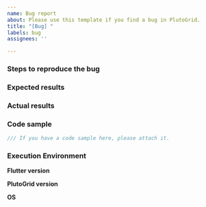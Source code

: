 ```yaml
---
name: Bug report
about: Please use this template if you find a bug in PlutoGrid.
title: "[Bug] "
labels: bug
assignees: ''

---
```


### Steps to reproduce the bug
<!--Sample
1. Enter the Enter key in PlutoGrid
2. Enter any character
-->

### Expected results
<!--Sample
When any character is entered after entering the Enter key, the cell value should be changed to the entered character.
-->

### Actual results
<!--Sample
The entered characters are not entered.
-->

### Code sample
```dart
/// If you have a code sample here, please attach it.
```

### Execution Environment
**Flutter version**
<!--Sample
Flutter version is 3.0.0
-->

**PlutoGrid version**
<!--Sample
PlutoGrid version is 4.0.0
-->

**OS**
<!--Sample
Windows 11
-->
